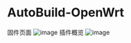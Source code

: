 # AutoBuild-OpenWrt
固件页面
![image](https://github.com/gd0772/AutoBuild-OpenWrt/blob/main/img/%E5%9B%BA%E4%BB%B6%E9%A1%B5%E9%9D%A2.png)
插件概览
![image](https://github.com/gd0772/AutoBuild-OpenWrt/blob/main/img/%E6%8F%92%E4%BB%B6.jpg)
